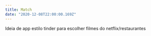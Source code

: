 ```yaml
---
title: Match
date: "2020-12-08T22:00:00.169Z"
---
```


Ideia de app estilo tinder para escolher filmes do netflix/restaurantes